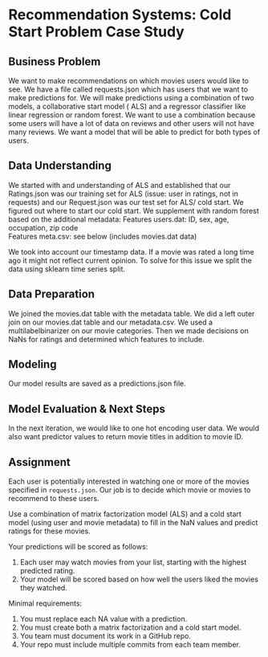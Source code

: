 # Recommendation Systems: Cold Start Problem Case Study

## Business Problem
We want to make recommendations on which movies users would like to see. We have a file called requests.json which has users that we want to make predictions for. We will make predictions using a combination of two models, a collaborative start model ( ALS) and a regressor classifier like linear regression or random forest. We want to use a combination because some users will have a lot of data on reviews and other users will not have many reviews. We want a model that will be able to predict for both types of users.  

## Data Understanding 
We started with and understanding of ALS and established that our Ratings.json was our training set for ALS (issue: user in ratings, not in requests) and our Request.json was our test set for ALS/ cold start. We figured out where to start our cold start. We supplement with random forest based on the additional metadata: 
Features users.dat: ID, sex, age, occupation, zip code  
Features meta.csv: see below (includes movies.dat data)  

We took into account our timestamp data. If a movie was rated a long time ago it might not reflect current opinion. To solve for this issue we split the data using sklearn time series split. 

## Data Preparation 
We joined the movies.dat table with the metadata table. We did a left outer join on our movies.dat table and our metadata.csv. We used a multilabelbinarizer on our movie categories. Then we made decisions on NaNs for ratings and determined which features to include. 

## Modeling 
Our model results are saved as a predictions.json file. 

## Model Evaluation & Next Steps 
In the next iteration, we would like to one hot encoding user data.  We would also want predictor values to return movie titles in addition to movie ID. 











## Assignment

Each user is potentially interested in watching one or more of the movies specified in `requests.json`. Our job is to decide which movie or movies to recommend to these users.

Use a combination of matrix factorization model (ALS) and a cold start model (using user and movie metadata) to fill in the NaN values and predict ratings for these movies.

Your predictions will be scored as follows:

1. Each user may watch movies from your list, starting with the highest predicted rating.
2. Your model will be scored based on how well the users liked the movies they watched.

Minimal requirements:

1. You must replace each NA value with a prediction.
2. You must create both a matrix factorization and a cold start model.
3. You team must document its work in a GitHub repo.
4. Your repo must include multiple commits from each team member.


